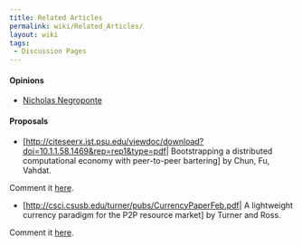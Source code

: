 ```yaml
---
title: Related Articles
permalink: wiki/Related_Articles/
layout: wiki
tags:
 - Discussion Pages
---
```


#### Opinions

-   [Nicholas
    Negroponte](http://www.informationweek.com/news/global-cio/showArticle.jhtml?articleID=49901099)

#### Proposals

-   \[<http://citeseerx.ist.psu.edu/viewdoc/download?doi=10.1.1.58.1469&rep=rep1&type=pdf>|
    Bootstrapping a distributed computational economy with peer-to-peer
    bartering\] by Chun, Fu, Vahdat.

Comment it [here](/wiki/ChunFuVahdat "wikilink").

-   \[<http://csci.csusb.edu/turner/pubs/CurrencyPaperFeb.pdf>| A
    lightweight currency paradigm for the P2P resource market\] by
    Turner and Ross.

Comment it [here](/wiki/TurnerRoss "wikilink").
